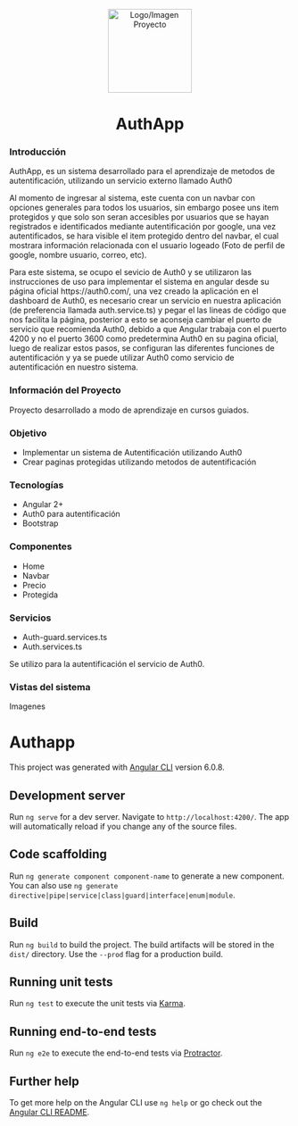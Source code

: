 <!DOCTYPE html>
<html lang="en">
<head>
	<meta charset="UTF-8">
</head>
<body>
	<p align="center"><img src="" alt="Logo/Imagen Proyecto" width="150px" height="150px"></p>
	<h1 align="center">AuthApp</h1>
	<h3>Introducción</h3>
  <p>AuthApp, es un sistema desarrollado para el aprendizaje de metodos de autentificación, utilizando un servicio externo llamado Auth0</p>
  <p>Al momento de ingresar al sistema, este cuenta con un navbar con opciones generales para todos los usuarios, sin embargo posee uns item protegidos y que solo son seran accesibles por usuarios que se hayan registrados e identificados mediante autentificación por google, una vez autentificados, se hara visible el item protegido dentro del navbar, el cual mostrara información relacionada con el usuario logeado (Foto de perfil de google, nombre usuario, correo, etc).</p>
  <p>Para este sistema, se ocupo el sevicio de Auth0 y se utilizaron las instrucciones de uso para implementar el sistema en angular desde su página oficial https://auth0.com/, una vez creado la aplicación en el dashboard de Auth0, es necesario crear un servicio en nuestra aplicación (de preferencia llamada auth.service.ts) y pegar el las lineas de código que nos facilita la página, posterior a esto se aconseja cambiar el puerto de servicio que recomienda Auth0, debido a que Angular trabaja con el puerto 4200 y no el puerto 3600 como predetermina Auth0 en su pagina oficial, luego  de realizar estos pasos, se configuran las diferentes funciones de autentificación y ya se puede utilizar Auth0 como servicio de autentificación en nuestro sistema.</p>
  <h3>Información del Proyecto</h3>
  <p>Proyecto desarrollado a modo de aprendizaje en cursos guiados.</p>
	<h3>Objetivo</h3>
  <ul>
    <li>Implementar un sistema de Autentificación utilizando Auth0</li>
    <li>Crear paginas protegidas utilizando metodos de autentificación</li>
  </ul>
	<h3>Tecnologías</h3>
  <ul>
    <li>Angular 2+</li>
    <li>Auth0 para autentificación</li>
    <li>Bootstrap</li>
  </ul>
	<h3>Componentes</h3>
  <ul>
    <li>Home</li>
    <li>Navbar</li>
    <li>Precio</li>
    <li>Protegida</li>
  </ul>
	<h3>Servicios</h3>
  <ul>
    <li>Auth-guard.services.ts</li>
    <li>Auth.services.ts</li>
  </ul>
  <p>Se utilizo para la autentificación el servicio de Auth0.</p>
	<h3>Vistas del sistema</h3>
	<p>Imagenes</p>

	




</body>
</html>

# Authapp

This project was generated with [Angular CLI](https://github.com/angular/angular-cli) version 6.0.8.

## Development server

Run `ng serve` for a dev server. Navigate to `http://localhost:4200/`. The app will automatically reload if you change any of the source files.

## Code scaffolding

Run `ng generate component component-name` to generate a new component. You can also use `ng generate directive|pipe|service|class|guard|interface|enum|module`.

## Build

Run `ng build` to build the project. The build artifacts will be stored in the `dist/` directory. Use the `--prod` flag for a production build.

## Running unit tests

Run `ng test` to execute the unit tests via [Karma](https://karma-runner.github.io).

## Running end-to-end tests

Run `ng e2e` to execute the end-to-end tests via [Protractor](http://www.protractortest.org/).

## Further help

To get more help on the Angular CLI use `ng help` or go check out the [Angular CLI README](https://github.com/angular/angular-cli/blob/master/README.md).

